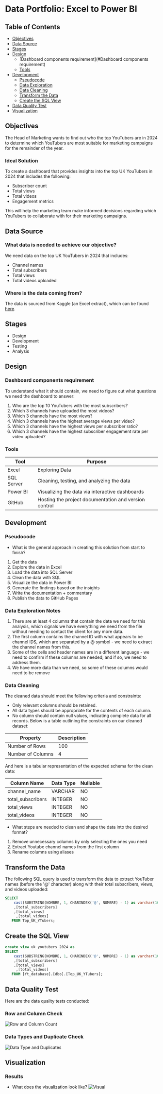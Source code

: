 # Data Portfolio: Excel to Power BI

## Table of Contents
- [Objectives](#objectives)
- [Data Source](#data-source)
- [Stages](#stages)
- [Design](#design)
  - [Dashboard components requirement](#Dashboard components requirement)
  - [Tools](#tools)
- [Development](#development)
  - [Pseudocode](#pseudocode)
  - [Data Exploration](#DataExploration)
  - [Data Cleaning](#DataCleaning)
  - [Transform the Data](#TransformtheData)
  - [Create the SQL View](#CreatetheSQLView)
- [Data Quality Test](#testing)
- [Visualization](#visualization)
  

## Objectives
The Head of Marketing wants to find out who the top YouTubers are in 2024 to determine which YouTubers are most suitable for marketing campaigns for the remainder of the year.

### Ideal Solution
To create a dashboard that provides insights into the top UK YouTubers in 2024 that includes the following:
- Subscriber count
- Total views
- Total videos
- Engagement metrics

This will help the marketing team make informed decisions regarding which YouTubers to collaborate with for their marketing campaigns.

## Data Source
### What data is needed to achieve our objective?
We need data on the top UK YouTubers in 2024 that includes:
- Channel names
- Total subscribers
- Total views
- Total videos uploaded

### Where is the data coming from?
The data is sourced from Kaggle (an Excel extract), which can be found [here](https://www.kaggle.com/datasets/bhavyadhingra00020/top-100-social-media-influencers-2024-countrywise?resource=download).

## Stages
- Design
- Development
- Testing
- Analysis

## Design
### Dashboard components requirement
To understand what it should contain, we need to figure out what questions we need the dashboard to answer:
1. Who are the top 10 YouTubers with the most subscribers?
2. Which 3 channels have uploaded the most videos?
3. Which 3 channels have the most views?
4. Which 3 channels have the highest average views per video?
5. Which 3 channels have the highest views per subscriber ratio?
6. Which 3 channels have the highest subscriber engagement rate per video uploaded?

### Tools

| Tool | Purpose
 --- | ---
| Excel | Exploring Data |
|  SQL Server | Cleaning, testing, and analyzing the data |
| Power BI | Visualizing the data via interactive dashboards |
| GitHub | Hosting the project documentation and version control |

## Development

### Pseudocode
- What is the general approach in creating this solution from start to finish?
1. Get the data
2. Explore the data in Excel
3. Load the data into SQL Server
4. Clean the data with SQL
5. Visualize the data in Power BI
6. Generate the findings based on the insights
7. Write the documentation + commentary
8. Publish the data to GitHub Pages

### Data Exploration Notes
1. There are at least 4 columns that contain the data we need for this analysis, which signals we have everything we need from the file without needing to contact the client for any more data.
2. The first column contains the channel ID with what appears to be channel IDS, which are separated by a @ symbol - we need to extract the channel names from this.
3. Some of the cells and header names are in a different language - we need to confirm if these columns are needed, and if so, we need to address them.
4. We have more data than we need, so some of these columns would need to be remove

### Data Cleaning
The cleaned data should meet the following criteria and constraints:
  - Only relevant columns should be retained.
  - All data types should be appropriate for the contents of each column.
  - No column should contain null values, indicating complete data for all records.
Below is a table outlining the constraints on our cleaned dataset:

| Property | Description |
 --- | ---
| Number of Rows | 100 | 
| Number of Columns | 4 |

And here is a tabular representation of the expected schema for the clean data:

| Column Name	| Data Type	| Nullable |
---|---|---
| channel_name | VARCHAR | NO |
| total_subscribers	| INTEGER	| NO |
| total_views	| INTEGER	| NO |
| total_videos |	INTEGER |	NO |

- What steps are needed to clean and shape the data into the desired format?
1. Remove unnecessary columns by only selecting the ones you need
2. Extract Youtube channel names from the first column
3. Rename columns using aliases

## Transform the Data
The following SQL query is used to transform the data to extract YouTuber names (before the '@' character) along with their total subscribers, views, and videos uploaded:

```sql 
SELECT 
	cast(SUBSTRING(NOMBRE, 1, CHARINDEX('@', NOMBRE) - 1) as varchar(100)) AS YtName
	,[total_subscribers]
    ,[total_views]
     ,[total_videos]
   FROM Top_UK_YTubers;

```
## Create the SQL View
``` sql
create view uk_youtubers_2024 as
SELECT 
	cast(SUBSTRING(NOMBRE, 1, CHARINDEX('@', NOMBRE) - 1) as varchar(100)) AS YtName
	,[total_subscribers]
    ,[total_views]
     ,[total_videos]
   FROM [Yt_database].[dbo].[Top_UK_YTubers];

```

## Data Quality Test
Here are the data quality tests conducted:

### Row and Column Check
![Row and Column Count](asset/Images/Row_and_Column.png)

### Data Types and Duplicate Check

![Data Type and Duplicates](asset/Images/Data_Type.png)


##  Visualization
### Results
- What does the visualization look like?
  ![Visual](asset/Images/viz.gif)






